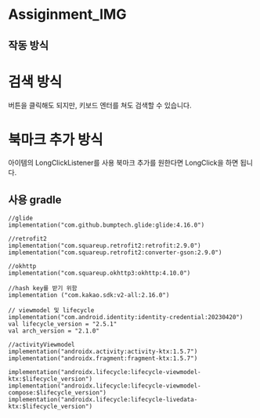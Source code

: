 # Assiginment_IMG

## 작동 방식

# 검색 방식

버튼을 클릭해도 되지만, 키보드 엔터를 쳐도 검색할 수 있습니다.

# 북마크 추가 방식

아이템의 LongClickListener를 사용
북마크 추가를 원한다면 LongClick을 하면 됩니다.




## 사용 gradle

    //glide
    implementation("com.github.bumptech.glide:glide:4.16.0")

    //retrofit2
    implementation("com.squareup.retrofit2:retrofit:2.9.0")
    implementation("com.squareup.retrofit2:converter-gson:2.9.0")

    //okhttp
    implementation("com.squareup.okhttp3:okhttp:4.10.0")

    //hash key를 받기 위함
    implementation ("com.kakao.sdk:v2-all:2.16.0")

    // viewmodel 및 lifecycle
    implementation("com.android.identity:identity-credential:20230420")
    val lifecycle_version = "2.5.1"
    val arch_version = "2.1.0"

    //activityViewmodel
    implementation("androidx.activity:activity-ktx:1.5.7")
    implementation("androidx.fragment:fragment-ktx:1.5.7")

    implementation("androidx.lifecycle:lifecycle-viewmodel-ktx:$lifecycle_version")
    implementation("androidx.lifecycle:lifecycle-viewmodel-compose:$lifecycle_version")
    implementation("androidx.lifecycle:lifecycle-livedata-ktx:$lifecycle_version")

